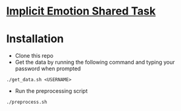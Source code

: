 # [Implicit Emotion Shared Task](http://implicitemotions.wassa2018.com/)

# Installation
* Clone this repo
* Get the data by running the following command and typing your password when prompted
```
./get_data.sh <USERNAME>
```
* Run the preprocessing script
```
./preprocess.sh
```
